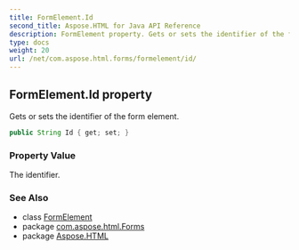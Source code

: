 ```yaml
---
title: FormElement.Id
second_title: Aspose.HTML for Java API Reference
description: FormElement property. Gets or sets the identifier of the form element
type: docs
weight: 20
url: /net/com.aspose.html.forms/formelement/id/
---
```

## FormElement.Id property

Gets or sets the identifier of the form element.

```java
public String Id { get; set; }
```

### Property Value

The identifier.

### See Also

* class [FormElement](../)
* package [com.aspose.html.Forms](../../formelement/)
* package [Aspose.HTML](../../../)
